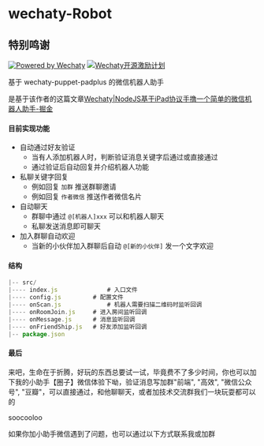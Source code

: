 # wechaty-Robot

## 特别鸣谢
[![Powered by Wechaty](https://img.shields.io/badge/Powered%20By-Wechaty-green.svg)](https://github.com/chatie/wechaty)
[![Wechaty开源激励计划](https://img.shields.io/badge/Wechaty-开源激励计划-green.svg)](https://github.com/juzibot/Welcome/wiki/Everything-about-Wechaty)


基于 wechaty-puppet-padplus 的微信机器人助手


是基于该作者的这篇文章[Wechaty|NodeJS基于iPad协议手撸一个简单的微信机器人助手-掘金](https://juejin.im/post/5e5b2aeff265da5710438a1e)



#### 目前实现功能

- 自动通过好友验证
  - 当有人添加机器人时，判断验证消息关键字后通过或直接通过
  - 通过验证后自动回复并介绍机器人功能
- 私聊关键字回复
  - 例如回复 `加群` 推送群聊邀请
  - 例如回复 `作者微信` 推送作者微信名片
- 自动聊天
  - 群聊中通过 `@[机器人]xxx` 可以和机器人聊天
  - 私聊发送消息即可聊天
- 加入群聊自动欢迎
  - 当新的小伙伴加入群聊后自动 `@[新的小伙伴]` 发一个文字欢迎



#### 结构

```js
|-- src/
|---- index.js				# 入口文件
|---- config.js		  	# 配置文件
|---- onScan.js				# 机器人需要扫描二维码时监听回调
|---- onRoomJoin.js 	# 进入房间监听回调
|---- onMessage.js		# 消息监听回调
|---- onFriendShip.js	# 好友添加监听回调
|-- package.json
```



#### 最后

来吧，生命在于折腾，好玩的东西总要试一试，毕竟费不了多少时间，你也可以加下我的小助手【圈子】微信体验下呦，验证消息写加群"前端", "高效", "微信公众号", "豆瓣"，可以直接通过，和他聊聊天，或者加技术交流群我们一块玩耍都可以的

soocooloo

如果你加小助手微信遇到了问题，也可以通过以下方式联系我或加群

